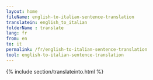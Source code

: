 ```yaml
---
layout: home
fileName: english-to-italian-sentence-translation
translatein: english_to_italian
folderName : translate
lang: fr
from: en
to: it
permalink: /fr/english-to-italian-sentence-translation
tool: english-to-italian-sentence-translation
---
```

{% include section/translateinto.html %}